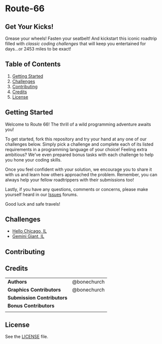 # Route-66

## Get Your Kicks!
Grease your wheels! Fasten your seatbelt! And kickstart this iconic roadtrip filled with *classic coding challenges* that will keep you entertained for days...or 2453 miles to be exact!

## Table of Contents
1. [Getting Started](https://github.com/bonechurch/Route-66#getting-started)
2. [Challenges](https://github.com/bonechurch/Route-66#challenges)
3. [Contributing](https://github.com/bonechurch/Route-66#contributing)
4. [Credits](https://github.com/bonechurch/Route-66#credits)
5. [License](https://github.com/bonechurch/Route-66#license)

## Getting Started
Welcome to Route 66! The thrill of a wild programming adventure awaits you!

To get started, fork this repository and try your hand at any one of our challenges below.
Simply pick a challenge and complete each of its listed requirements in a programming language of your choice!
Feeling extra ambitious? We've even prepared bonus tasks with each challenge to help you hone your coding skills.

Once you feel confident with your solution, we encourage you to share it with us and learn how others approached the problem.
Remember, you can always help your fellow roadtrippers with their submissions too!

Lastly, if you have any questions, comments or concerns, please make yourself heard in our [Issues](https://github.com/bonechurch/Route-66/issues) forums.

Good luck and safe travels!

## Challenges
* [Hello Chicago, IL](https://github.com/bonechurch/Route-66/blob/master/challenges/hello-chicago-IL.md)
* [Gemini Giant, IL](https://github.com/bonechurch/Route-66/blob/master/challenges/gemini-giant-IL.md)
<!--- * [Gateway Arch, MO](https://github.com/bonechurch/Route-66/blob/master/challenges/gateway-arch-MO.md)
* [Tow Tater, KS](https://github.com/bonechurch/Route-66/blob/master/challenges/tow-tater-KS.md)
* [Ed Galloway's Totem Pole Park, OK](https://github.com/bonechurch/Route-66/blob/master/challenges/ed-galloways-totem-pole-park-OK.md)
* [Cadillac Ranch, TX](https://github.com/bonechurch/Route-66/blob/master/challenges/cadillac-ranch-TX.md)
* [Blue Swallow Motel, NM](https://github.com/bonechurch/Route-66/blob/master/challenges/blue-swallow-motel-NM.md)
* [Jack Rabbit Trading Post, AZ](https://github.com/bonechurch/Route-66/blob/master/challenges/jack-rabbit-trading-post-AZ.md)
* [Wild Burros, AZ](https://github.com/bonechurch/Route-66/blob/master/challenges/wild-burros-AZ.md)
* [Wigwam Motel, CA](https://github.com/bonechurch/Route-66/blob/master/challenges/wigwam-motel-CA.md)
* [Goodbye Santa Monica, CA](https://github.com/bonechurch/Route-66/blob/master/challenges/goodbye-santa-monica-CA.md) --->

## Contributing

## Credits

|                                      |             |
| ------------------------------------ | ----------- |
| **Authors**                          | @bonechurch |
| **Graphics Contributors**            | @bonechurch |
| **Submission Contributors**          |             |
| **Bonus Contributors**               |             |
|                                      |             |

## License
See the [LICENSE](https://github.com/bonechurch/Route-66/blob/master/LICENSE) file.
